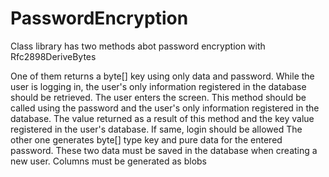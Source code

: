 # PasswordEncryption

Class library has two methods abot password encryption with Rfc2898DeriveBytes

One of them returns a byte[] key using only data and password. While the user is logging in, the user's only information registered in the database should be retrieved. The user enters the screen. This method should be called using the password and the user's only information registered in the database. The value returned as a result of this method and the key value registered in the user's database. If same, login should be allowed
The other one generates byte[] type key and pure data for the entered password. These two data must be saved in the database when creating a new user. Columns must be generated as blobs
        
